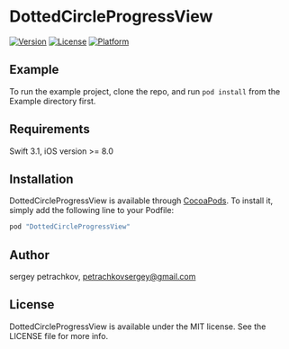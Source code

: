 # DottedCircleProgressView

[![Version](https://img.shields.io/cocoapods/v/DottedCircleProgressView.svg?style=flat)](http://cocoapods.org/pods/DottedCircleProgressView)
[![License](https://img.shields.io/cocoapods/l/DottedCircleProgressView.svg?style=flat)](http://cocoapods.org/pods/DottedCircleProgressView)
[![Platform](https://img.shields.io/cocoapods/p/DottedCircleProgressView.svg?style=flat)](http://cocoapods.org/pods/DottedCircleProgressView)

## Example

To run the example project, clone the repo, and run `pod install` from the Example directory first.

## Requirements

Swift 3.1, iOS version >= 8.0

## Installation

DottedCircleProgressView is available through [CocoaPods](http://cocoapods.org). To install
it, simply add the following line to your Podfile:

```ruby
pod "DottedCircleProgressView"
```

## Author

sergey petrachkov, petrachkovsergey@gmail.com

## License

DottedCircleProgressView is available under the MIT license. See the LICENSE file for more info.
